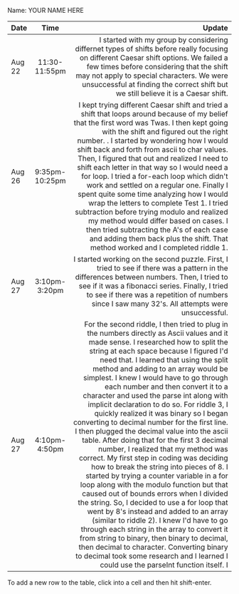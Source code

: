 Name: YOUR NAME HERE

| Date         |      Time      |                                                                                                                                                                                                                                                                                                                                                                                                                                                                                                                                                                                                                                                                                                                                                                                                                                                                                                                                                                                                                                                                                                                                                                                                                                                                                                                                                                                                                                                                                                                                                                                                                                                                                                                                                                                                                                                                                                                                                                                                                                                        Update |
|:-------------|:--------------:|--------------------------------------------------------------------------------------------------------------------------------------------------------------------------------------------------------------------------------------------------------------------------------------------------------------------------------------------------------------------------------------------------------------------------------------------------------------------------------------------------------------------------------------------------------------------------------------------------------------------------------------------------------------------------------------------------------------------------------------------------------------------------------------------------------------------------------------------------------------------------------------------------------------------------------------------------------------------------------------------------------------------------------------------------------------------------------------------------------------------------------------------------------------------------------------------------------------------------------------------------------------------------------------------------------------------------------------------------------------------------------------------------------------------------------------------------------------------------------------------------------------------------------------------------------------------------------------------------------------------------------------------------------------------------------------------------------------------------------------------------------------------------------------------------------------------------------------------------------------------------------------------------------------------------------------------------------------------------------------------------------------------------------------------------------------:|
| Aug 22       | 11:30-11:55pm  |                                                                                                                                                                                                                                                                                                                                                                                                                                                                                                                                                                                                                                                                                                                                                                                                                                                                                                                                                                                                                                                                                                                                                                                                                                                                                                                                                                                                                                                                                                                                                                                                                                                                                                                                          I started with my group by considering differnet types of shifts before really focusing on different Caesar shift options. We failed a few times before considering that the shift may not apply to special characters. We were unsuccessful at finding the correct shift but we still believe it is a Caesar shift. |
| Aug 26 <br/> | 9:35pm-10:25pm | I kept trying different Caesar shift and tried a shift that loops around because of my belief that the first word was Twas. I then kept going with the shift and figured out the right number.         .                                                                                                                                                                                                                                                                                                                                                                                                                                                                                                                                                                                                                                                                                                                                                                                                                                                                                                                                                                                                                                                                                                                                                                                                                                                         I started by wondering how I would shift back and forth from ascii to char values. Then, I figured that out and realized I need to shift each letter in that way so I would need a for loop. I tried a for-each loop which didn't work and settled on a regular one. Finally I spent quite some time analyzing how I would wrap the letters to complete Test 1. I tried subtraction before trying modulo and realized my method would differ based on cases. I then tried subtracting the A's of each case and adding them back plus the shift. That method worked and I completed riddle 1. |
| Aug 27       | 3:10pm-3:20pm  |                                                                                                                                                                                                                                                                                                                                                                                                                                                                                                                                                                                                                                                                                                                                                                                                                                                                                                                                                                                                                                                                                                                                                                                                                                                                                                                                                                                                                                                                                                                                                                                                                                                                                                                                                               I started working on the second puzzle. First, I tried to see if there was a pattern in the differences between numbers. Then, I tried to see if it was a fibonacci series. Finally, I tried to see if there was a repetition of numbers since I saw many 32's. All attempts were unsuccessful. |
| Aug 27       | 4:10pm-4:50pm  |                                                                                                                                                                                 For the second riddle, I then tried to plug in the numbers directly as Ascii values and it made sense. I researched how to split the string at each space because I figured I'd need that. I learned that using the split method and adding to an array would be simplest. I knew I would have to go through each number and then convert it to a character and used the parse int along with implicit declaration to do so. For riddle 3, I quickly realized it was binary so I began converting to decimal number for the first line. I then plugged the decimal value into the ascii table. After doing that for the first 3 decimal number, I realized that my method was correct. My first step in coding was deciding how to break the string into pieces of 8. I started by trying a counter variable in a for loop along with the modulo function but that caused out of bounds errors when I divided the string. So, I decided to use a for loop that went by 8's instead and added to an array (similar to riddle 2). I knew I'd have to go through each string in the array to convert it from string to binary, then binary to decimal, then decimal to character. Converting binary to decimal took some research and I learned I could use the parseInt function itself.                                                                                                                                                                                                                                                                                                                                                                                                                                                                                                                                                                                      I |


To add a new row to the table, click into a cell and then hit shift-enter.